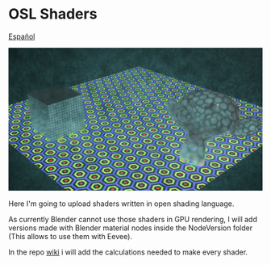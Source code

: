 # OSL Shaders
<a href="README.md">Español</a>

![Materiales](Img/img.png)

Here I'm going to upload shaders written in open shading language.

As currently Blender cannot use those shaders in GPU rendering, I will add versions made with Blender material nodes inside the NodeVersion folder (This allows to use them with Eevee).

In the repo <a href="../../wiki">wiki</a> i will add the calculations needed to make every shader.
